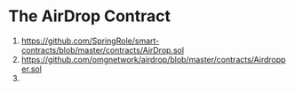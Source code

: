 # The AirDrop Contract

1. https://github.com/SpringRole/smart-contracts/blob/master/contracts/AirDrop.sol
2. https://github.com/omgnetwork/airdrop/blob/master/contracts/Airdropper.sol
3. 
